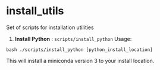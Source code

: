 # install_utils

Set of scripts for installation utilities

1. __Install Python__ : `scripts/install_python`
Usage:

```
bash ./scripts/install_python [python_install_location]
```
This will install a miniconda version 3 to your install location.
